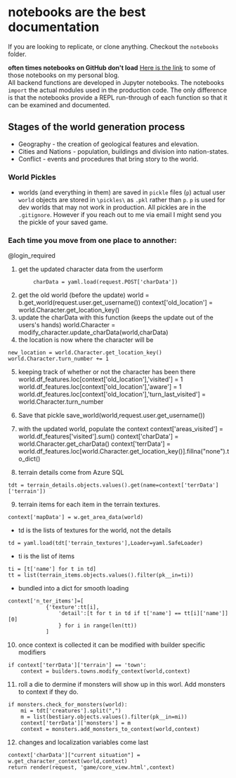 # notebooks are the best documentation
If you are looking to replicate, or clone anything. Checkout the `notebooks` folder.

__often times notebooks on GitHub don't load__ [Here is the link](http://williamjeffreyharding.com/blog/?article=Generating_a_Random_World_Map_in_Python.html&utm_source=github&utm_medium=readme&utm_campaign=blogs) to some of those notebooks on my personal blog.  
All backend functions are developed in Jupyter notebooks. The notebooks `import` the actual modules used in the production code. The only difference is that the notebooks provide a REPL run-through of each function so that it can be examined and documented. 

## Stages of the world generation process
* Geography - the creation of geological features and elevation.
* Cities and Nations - population, buildings and division into nation-states.
* Conflict - events and procedures that bring story to the world. 

### World Pickles
* worlds (and everything in them) are saved in `pickle` files (`p`)
actual user `world` objects are stored in `\pickles\` as `.pkl` rather than `p`. `p` is used for dev worlds that may not work in production. All pickles are in the `.gitignore`. However if you reach out to me via email I might send you the pickle of your saved game. 


### Each time you move from one place to annother:
@login_required
1. get the updated character data from the userform
```
        charData = yaml.load(request.POST['charData'])
```
2. get the old world (before the update)
world = b.get_world(request.user.get_username())
context['old_location'] = world.Character.get_location_key()
3. update the charData with this function (keeps the update out of the users's hands)
world.Character = modify_character.update_charData(world,charData)
4. the location is now where the character will be
```
new_location = world.Character.get_location_key()
world.Character.turn_number += 1
```
5. keeping track of whether or not the character has been there
world.df_features.loc[context['old_location'],'visited'] = 1
world.df_features.loc[context['old_location'],'aware'] = 1
world.df_features.loc[context['old_location'],'turn_last_visited'] = world.Character.turn_number

6. Save that pickle
save_world(world,request.user.get_username())
7. with the updated world, populate the context
context['areas_visited'] = world.df_features['visited'].sum()
context['charData'] = world.Character.get_charData()
context['terrData'] = world.df_features.loc[world.Character.get_location_key()].fillna("none").to_dict()

8. terrain details come from Azure SQL
```
tdt = terrain_details.objects.values().get(name=context['terrData']['terrain'])
```
9. terrain items for each item in the terrain textures. 

```
context['mapData'] = w.get_area_data(world)
```
* td is the lists of textures for the world, not the details
```
td = yaml.load(tdt['terrain_textures'],Loader=yaml.SafeLoader)
```
* ti is the list of items 
```
ti = [t['name'] for t in td]
tt = list(terrain_items.objects.values().filter(pk__in=ti))
```
* bundled into a dict for smooth loading
```
context['n_ter_items']=[
            {'texture':tt[i],
                'detail':[t for t in td if t['name'] == tt[i]['name']][0]
                } for i in range(len(tt))
            ]
``` 
10. once context is collected it can be modified with builder specific modifiers
```
if context['terrData']['terrain'] == 'town':
    context = builders.towns.modify_context(world,context) 
```
11. roll a die to dermine if monsters will show up in this worl. Add monsters to context if they do. 
```
if monsters.check_for_monsters(world):
    mi = tdt['creatures'].split(",") 
    m = list(bestiary.objects.values().filter(pk__in=mi))
    context['terrData']['monsters'] = m
    context = monsters.add_monsters_to_context(world,context)
```
12. changes and localization variables come last
```
context['charData']["current situation"] = w.get_character_context(world,context)
return render(request, 'game/core_view.html',context)
```